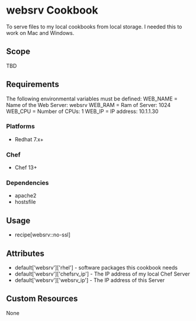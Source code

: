 # websrv Cookbook

To serve files to my local cookbooks from local storage.
I needed this to work on Mac and Windows.

## Scope

TBD

## Requirements

The following environmental variables must be defined:
  WEB_NAME = Name of the Web Server: websrv
  WEB_RAM  = Ram of Server: 1024
  WEB_CPU  = Number of CPUs: 1
  WEB_IP   = IP address: 10.1.1.30

### Platforms

- Redhat 7.x+

### Chef

- Chef 13+

### Dependencies

- apache2
- hostsfile

## Usage

- recipe[websrv::no-ssl]

## Attributes

* default['websrv']['rhel'] - software packages this cookbook needs
* default['websrv']['chefsrv_ip'] - The IP address of my local Chef Server
* default['websrv']['websrv_ip'] - The IP address of this Server

## Custom Resources

None
